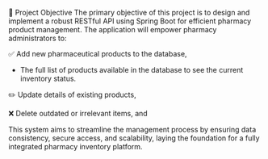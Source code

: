 📌 Project Objective
The primary objective of this project is to design and implement a robust RESTful API using Spring Boot for efficient pharmacy product management. The application will empower pharmacy administrators to:

✅ Add new pharmaceutical products to the database,

-  The full list of products available in the database to see the current inventory status.
  
✏️ Update details of existing products,

❌ Delete outdated or irrelevant items, and




This system aims to streamline the management process by ensuring data consistency, secure access, and scalability, laying the foundation for a fully integrated pharmacy inventory platform.
